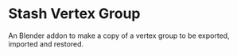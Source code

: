 # Stash Vertex Group
An Blender addon to make a copy of a vertex group to be exported, imported and restored.

